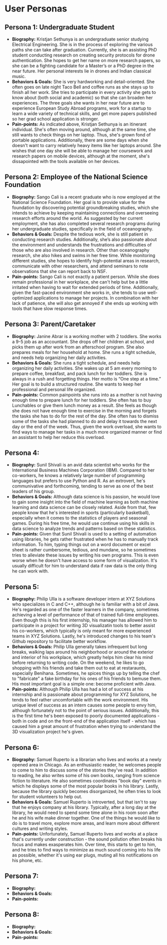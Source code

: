 # User Personas

## Persona 1: Undergraduate Student

- **Biography:** Kristjan Sethunya is an undergraduate senior studying Electrical Engineering. She is in the process of exploring the various paths she can take after graduation. Currently, she is an assisting PhD student conducting research on creating security protocols for drone authentication. She hopes to get her name on more research papers, so she can be a fighting candidate for a Master’s or a PhD degree in the near future. Her personal interests lie in drones and Indian classical music.
- **Behaviors & Goals:** She is very hardworking and detail-oriented. She often goes on late night Taco Bell and coffee runs as she stays up to finish all her work. She tries to participate in every activity she gets to know about (both social and academic) so that she can broaden her experiences. The three goals she wants in her near future are to experience European Study Abroad programs, work for a startup to learn a wide variety of technical skills, and get more papers published so her grad school application is stronger.
- **Pain-points:** As indicated above, Kristjan Sethunya is an itinerant individual. She's often moving around, although at the same time, she still wants to check things on her laptop. Thus, she's grown fond of portable applications. Additionally, there are some days when she doesn't want to carry relatively heavy items like her laptops around. She wishes that one day she will be able to manage her coursework and research papers on mobile devices, although at the moment, she's dissapointed with the tools available on her devices.

## Persona 2: Employee of the National Science Foundation

- **Biography:** Sango Cali is a recent graduate who is now employed at the National Science Foundation. Her goal is to provide value for the foundation by discovering potential groundbreaking studies, which she intends to achieve by keeping maintaining connections and overseeing research efforts around the world. As suggested by her current employment, she has also completed several research programs during her undergraduate studies, specifically in the field of oceanography.
- **Behaviors & Goals:** Despite the tedious work, she is still patient in conducting research studies. Additionally, she’s also passionate about the environment and understands the frustrations and difficulties of those who are also involved in research. Other than oceanography research, she also hikes and swims in her free time. While monitoring different studies, she hopes to identify high-potential areas in research, communicate with other researchers, and attend seminars to note observations that she can report back to NSF.
- **Pain-points:** Sango Cali is not exactly a patient person. While she does remain professional in her workplace, she can't help but be a little irritated when having to wait for extended periods of time. Additionally, given the fast-paced environment she works in, she tends to use well-optimized applications to manage her projects. In combination with her lack of patience, she will also get annoyed if she ends up working with tools that have slow response times.

## Persona 3: Parent/Caretaker

- **Biography:** Janine Abrar is a working mother with 2 toddlers. She works a 9-5 job as an accountant. She drops off her children at school, and picks them up after work from an afterschool program. She also prepares meals for her household at home. She runs a tight schedule, and needs help organizing her daily activities.
- **Behaviors & Goals:** She runs a tight schedule, and needs help organizing her daily activities. She wakes up at 5 am every morning to prepare coffee, breakfast, and pack lunch for her toddlers. She is always in a rush and forgetting things. Her motto is “One step at a time.” Her goal is to build a structured routine. She wants to keep her professional and personal life organized.
- **Pain-points:** Common painpoints she runs into as a mother is not having enough time to prepare lunch for her toddlers. She often has to buy Lunchables or give them lunch money as a result. She feels as though she does not have enough time to exercise in the morning and forgets the tasks she has to do for the rest of the day. She often has to dismiss some of the tasks she had planned to do and delay it towards the next day or the end of the week. Thus, given the work overload, she wants to find ways to manage her tasks in a much more organized manner or find an assistant to help her reduce this overload.

## Persona 4: 
- **Biography:** Sunil Shivali is an avid data scientist who works for the International Business Machines Corporation (IBM). Compared to her co-workers, he knows a relatively large number of programming languages but prefers to use Python and R. As an extrovert, he's communivative and forthcoming, tending to serve as one of the best leaders of his group.
- **Behaviors & Goals:** Although data science is his passion, he would love to gain some insight into the field of machine learning as both machine learning and data science can be closely related. Aside from that, few people know that he's interested in sports (particularly basketball), especially when it comes to the statistics of players and seasonal games. During his free time, he would use continue using his skills in data science to analyze trends and patterns based on these statistics.
- **Pain-points:** Given that Sunil Shivali is used to a setting of automation using libraries, he gets rather frustrated when he has to manually track information. To him, typing things out on a word document or excel sheet is rather cumbersome, tedious, and mundane, so he sometimes tries to alleviate these issues by writing his own programs. This is even worse when he doesn't have access to some form of visualization. It's usually difficult for him to understand data if raw data is the only thing he can work with.

## Persona 5: 
- **Biography:** Philip Ulla is a software developer intern at XYZ Solutions who specializes in C and C++, although he is familiar with a bit of Java. He's regarded as one of the faster learners in the company, sometimes achieving a level of performance of that of trained full-time employees. Even though this is his first internship, his manager has allowed him to participate in a project for writing 3D visualizatin tools to better assist his co-workers, which typically is only meant for more experienced teams in XYZ Solutions. Lastly, he's introduced changes to his team's Github repository to facilitate better workflow.
- **Behaviors & Goals:** Philip Ulla generally takes infrequent but long breaks, walking laps around his neighborhood or around the exterior and interior of his workplace, which greatly helps him clear his mind before returning to writing code. On the weekend, he likes to go shopping with his friends and take them out to eat at restaraunts, especially Benihana. Sometimes, he spices things up by telling the chef to "fabricate" a fake birthday for his ones of his friends to bemuse them. His most important goal is a simple one: become proficient with Java.
- **Pain-points:** Although Philip Ulla has had a lot of success at his internship and is passionate about programming for XYZ Solutions, he tends to feel rather uncomfortable with the work environment. His unique level of success as an intern causes some people to envy him, although fortunately not to the point of serious issues. Additionally, this is the first time he's been exposed to poorly documented applications - both in code and on the front-end of the application itself - which has caused him a great amount of frustration when trying to understand the 3D visualization project he's given.

## Persona 6: 
- **Biography:** Samuel Ruperto is a librarian who lives and works at a newly opened area in Chicago. As an enthusiastic reader, he welcomes people to come to him to discuss some of the stories they've read. In addition to reading, he also writes some of his own books, ranging from science fiction to literature. He also sometimes coordinates "book day" events in which he displays some of the most popular books in his library. Lastly, because the library quickly becomes disorganized, he often tries to look for student volunteers to help out.
- **Behaviors & Goals:** Samuel Ruperto is introverted, but that isn't to say that he enjoys company at his library. Typically, after a long day at the library, he would need to spend some time alone in his room soon after he and his wife make dinner together. One of the things he would like to do is to travel more, explore more areas, and learn more about different cultures and writing styles.
- **Pain-points:** Unfortunately, Samuel Ruperto lives and works at a place that's currently under construction - the sound pollution often breaks his focus and makes exasperates him. Over time, this starts to get to him, and he tries to find ways to minimize as much sound coming into his life as possible, whether it's using ear plugs, muting all his notifications on his phone, etc.

## Persona 7: 
- **Biography:** 
- **Behaviors & Goals:**
- **Pain-points:**

## Persona 8: 
- **Biography:** 
- **Behaviors & Goals:**
- **Pain-points:**
